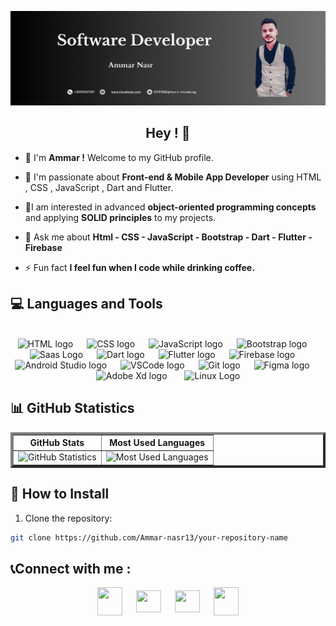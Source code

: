 
![Bannar](https://github.com/Ammar-nasr13/Ammar-nasr13/blob/master/Banner1.png)

<h2 align=center>Hey ! 👋</h2>

- 📌 I'm **Ammar !** Welcome to my GitHub profile.

- 🔭 I'm passionate about **Front-end & Mobile App Developer** using HTML , CSS , JavaScript , Dart and Flutter.

- 🌱I am interested in advanced **object-oriented programming concepts** and applying **SOLID principles** to my projects.

- 💬 Ask me about **Html - CSS - JavaScript - Bootstrap - Dart - Flutter - Firebase**

- ⚡ Fun fact **I feel fun when I code while drinking coffee.**

<h2 align="left">💻 Languages and Tools </h2>
<br>
<div align="center">
   
  <img src="https://cdn.jsdelivr.net/gh/devicons/devicon@latest/icons/html5/html5-original.svg"  height="50" alt="HTML logo"/>
  <img width="14" />   
  <img src="https://cdn.jsdelivr.net/gh/devicons/devicon@latest/icons/css3/css3-original.svg" height="50" alt="CSS logo"/>
  <img width="14" />
  <img src="https://cdn.jsdelivr.net/gh/devicons/devicon@latest/icons/javascript/javascript-original.svg" height="50" alt="JavaScript logo" />
  <img width="14" />
  <img src="https://cdn.jsdelivr.net/gh/devicons/devicon@latest/icons/bootstrap/bootstrap-original.svg" height="50" alt="Bootstrap logo" /> 
  <img width="14" />
  <img src="https://cdn.jsdelivr.net/gh/devicons/devicon@latest/icons/sass/sass-original.svg" height="50" alt="Saas Logo" />   
  <img width="14" />
  <img src="https://cdn.jsdelivr.net/gh/devicons/devicon/icons/dart/dart-original.svg" height="50" alt="Dart logo"  />
  <img width="14" />
  <img src="https://cdn.jsdelivr.net/gh/devicons/devicon/icons/flutter/flutter-original.svg" height="50" alt="Flutter logo"  />
  <img width="14" />
  <img src="https://cdn.jsdelivr.net/gh/devicons/devicon/icons/firebase/firebase-plain.svg" height="50" alt="Firebase logo"  />
  <img width="14" />
  <img src="https://cdn.jsdelivr.net/gh/devicons/devicon/icons/androidstudio/androidstudio-original.svg" height="50" alt="Android Studio logo"  />
  <img width="14" />
  <img src="https://cdn.jsdelivr.net/gh/devicons/devicon/icons/vscode/vscode-original.svg" height="50" alt="VSCode logo"  />
  <img width="14" />
  <img src="https://cdn.jsdelivr.net/gh/devicons/devicon/icons/git/git-original.svg" height="50" alt="Git logo"  />
  <img width="14" />
  <img src="https://cdn.jsdelivr.net/gh/devicons/devicon@latest/icons/figma/figma-original.svg" height="50" alt="Figma logo" />
  <img width="14" />
  <img src="https://cdn.jsdelivr.net/gh/devicons/devicon@latest/icons/xd/xd-original.svg" height="50" alt="Adobe Xd logo" />
  <img width="20" />
  <img src="https://cdn.jsdelivr.net/gh/devicons/devicon@latest/icons/linux/linux-original.svg"  height="50" alt="Linux Logo" />
          
</div>

## 📊 GitHub Statistics

 <div class="container" align=center>
        <table  border="4">
            <tr>
                <th>GitHub Stats</th>
                <th>Most Used Languages</th>
            </tr>
            <tr>
                <td>
                    <img src="https://github-readme-stats.vercel.app/api?username=Ammar-nasr13&show_icons=true&theme=radical" alt="GitHub Statistics">
                </td>
                <td>
                    <img src="https://github-readme-stats.vercel.app/api/top-langs/?username=Ammar-nasr13&layout=compact&theme=radical" alt="Most Used Languages">
                </td>
            </tr>
        </table>
    </div>

## 🔧 How to Install

1. Clone the repository:
```bash
git clone https://github.com/Ammar-nasr13/your-repository-name
```
<h2 align="left">📞Connect with me :</h2>
<p align="center">
<a href="https://www.linkedin.com/in/ammar-nasr-4645a8269?utm_source=share&utm_campaign=share_via&utm_content=profile&utm_medium=android_app" target="blank"><img align="center" src="https://raw.githubusercontent.com/rahuldkjain/github-profile-readme-generator/master/src/images/icons/Social/linked-in-alt.svg"  height="45" width="40" /></a>
 <img width="14" />
<a href="https://www.facebook.com/share/16tF11hv5V/" target="blank"><img align="center" src="https://raw.githubusercontent.com/rahuldkjain/github-profile-readme-generator/master/src/images/icons/Social/facebook.svg" height="35" width="40" /></a>
<img width="14" />
<a href="https://instagram.com/ammar_nasr13" target="blank"><img align="center" src="https://raw.githubusercontent.com/rahuldkjain/github-profile-readme-generator/master/src/images/icons/Social/instagram.svg"  height="35" width="40" /></a>
<img width="14" />
<a href="https://discord.gg/ammar1352004" target="blank"><img align="center" src="https://raw.githubusercontent.com/rahuldkjain/github-profile-readme-generator/master/src/images/icons/Social/discord.svg"  height="45" width="40" /></a>
</p>
